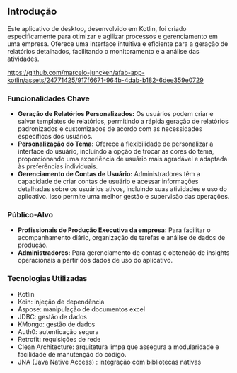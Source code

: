 ## Introdução

Este aplicativo de desktop, desenvolvido em Kotlin, foi criado especificamente para otimizar e agilizar processos e gerenciamento em uma empresa. Oferece uma interface intuitiva e eficiente para a geração de relatórios detalhados, facilitando o monitoramento e a análise das atividades.

https://github.com/marcelo-juncken/afab-app-kotlin/assets/24771425/917f6671-964b-4dab-b182-6dee359e0729

### Funcionalidades Chave

- **Geração de Relatórios Personalizados:** Os usuários podem criar e salvar templates de relatórios, permitindo a rápida geração de relatórios padronizados e customizados de acordo com as necessidades específicas dos usuários.
- **Personalização do Tema:** Oferece a flexibilidade de personalizar a interface do usuário, incluindo a opção de trocar as cores do tema, proporcionando uma experiência de usuário mais agradável e adaptada às preferências individuais.
- **Gerenciamento de Contas de Usuário:** Administradores têm a capacidade de criar contas de usuário e acessar informações detalhadas sobre os usuários ativos, incluindo suas atividades e uso do aplicativo. Isso permite uma melhor gestão e supervisão das operações.

### Público-Alvo

- **Profissionais de Produção Executiva da empresa:** Para facilitar o acompanhamento diário, organização de tarefas e análise de dados de produção.
- **Administradores:** Para gerenciamento de contas e obtenção de insights operacionais a partir dos dados de uso do aplicativo.

### Tecnologias Utilizadas

- Kotlin
- Koin: injeção de dependência
- Aspose: manipulação de documentos excel
- JDBC: gestão de dados
- KMongo: gestão de dados
- Auth0: autenticação segura
- Retrofit: requisições de rede
- Clean Architecture: arquitetura limpa que assegura a modularidade e facilidade de manutenção do código.
- JNA (Java Native Access) : integração com bibliotecas nativas




